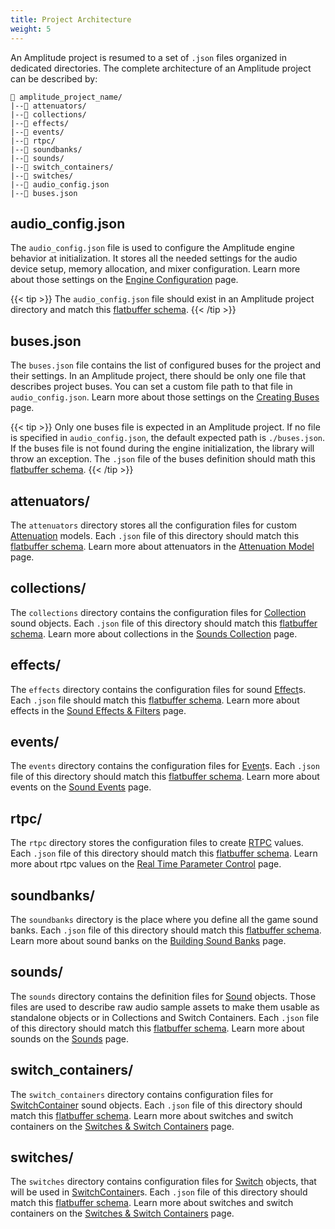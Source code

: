 ```yaml
---
title: Project Architecture
weight: 5
---
```


An Amplitude project is resumed to a set of `.json` files organized in dedicated directories. The complete architecture of an Amplitude project can be described by:

```text
📁 amplitude_project_name/
|--📁 attenuators/
|--📁 collections/
|--📁 effects/
|--📁 events/
|--📁 rtpc/
|--📁 soundbanks/
|--📁 sounds/
|--📁 switch_containers/
|--📁 switches/
|--📄 audio_config.json
|--📄 buses.json
```

## audio_config.json

The `audio_config.json` file is used to configure the Amplitude engine behavior at initialization. It stores all the needed settings for the audio device setup, memory allocation, and mixer configuration. Learn more about those settings on the [Engine Configuration](../engine-config) page.

{{< tip >}}
The `audio_config.json` file should exist in an Amplitude project directory and match this [flatbuffer schema](https://github.com/SparkyStudios/AmplitudeAudioSDK/blob/main/schemas/engine_config_definition.fbs).
{{< /tip >}}

## buses.json

The `buses.json` file contains the list of configured buses for the project and their settings. In an Amplitude project, there should be only one file that describes project buses. You can set a custom file path to that file in `audio_config.json`. Learn more about those settings on the [Creating Buses](../creating-buses) page.

{{< tip >}}
Only one buses file is expected in an Amplitude project. If no file is specified in `audio_config.json`, the default expected path is `./buses.json`. If the buses file is not found during the engine initialization, the library will throw an exception. The `.json` file of the buses definition should math this [flatbuffer schema](https://github.com/SparkyStudios/AmplitudeAudioSDK/blob/main/schemas/buses_definition.fbs).
{{< /tip >}}

## attenuators/

The `attenuators` directory stores all the configuration files for custom [Attenuation] models. Each `.json` file of this directory should match this [flatbuffer schema](https://github.com/SparkyStudios/AmplitudeAudioSDK/blob/main/schemas/attenuation_definition.fbs). Learn more about attenuators in the [Attenuation Model](../attenuation-model) page.

## collections/

The `collections` directory contains the configuration files for [Collection] sound objects. Each `.json` file of this directory should match this [flatbuffer schema](https://github.com/SparkyStudios/AmplitudeAudioSDK/blob/main/schemas/collection_definition.fbs). Learn more about collections in the [Sounds Collection](../sounds-collection) page.

## effects/

The `effects` directory contains the configuration files for sound [Effect]s. Each `.json` file should match this [flatbuffer schema](https://github.com/SparkyStudios/AmplitudeAudioSDK/blob/main/schemas/effect_definition.fbs). Learn more about effects in the [Sound Effects & Filters](../sound-effects) page.

## events/

The `events` directory contains the configuration files for [Event]s. Each `.json` file of this directory should match this [flatbuffer schema](https://github.com/SparkyStudios/AmplitudeAudioSDK/blob/main/schemas/event_definition.fbs). Learn more about events on the [Sound Events](../sound-events) page.

## rtpc/

The `rtpc` directory stores the configuration files to create [RTPC] values. Each `.json` file of this directory should match this [flatbuffer schema](https://github.com/SparkyStudios/AmplitudeAudioSDK/blob/main/schemas/rtpc_definition.fbs). Learn more about rtpc values on the [Real Time Parameter Control](../rtpc) page.

## soundbanks/

The `soundbanks` directory is the place where you define all the game sound banks. Each `.json` file of this directory should match this [flatbuffer schema](https://github.com/SparkyStudios/AmplitudeAudioSDK/blob/main/schemas/sound_bank_definition.fbs). Learn more about sound banks on the [Building Sound Banks](../build-sound-bank) page.

## sounds/

The `sounds` directory contains the definition files for [Sound] objects. Those files are used to describe raw audio sample assets to make them usable as standalone objects or in Collections and Switch Containers. Each `.json` file of this directory should match this [flatbuffer schema](https://github.com/SparkyStudios/AmplitudeAudioSDK/blob/main/schemas/sound_definition.fbs). Learn more about sounds on the [Sounds](../sounds) page.

## switch_containers/

The `switch_containers` directory contains configuration files for [SwitchContainer] sound objects. Each `.json` file of this directory should match this [flatbuffer schema](https://github.com/SparkyStudios/AmplitudeAudioSDK/blob/main/schemas/switch_container_definition.fbs). Learn more about switches and switch containers on the [Switches & Switch Containers](../switches-and-switch-containers) page.

## switches/

The `switches` directory contains configuration files for [Switch] objects, that will be used in [SwitchContainer]s. Each `.json` file of this directory should match this [flatbuffer schema](https://github.com/SparkyStudios/AmplitudeAudioSDK/blob/main/schemas/switch_definition.fbs). Learn more about switches and switch containers on the [Switches & Switch Containers](../switches-and-switch-containers) page.

[Attenuation]: ../../api/Sound/Attenuation
[Collection]: ../../api/Sound/Collection
[Effect]: ../../api/Sound/Effect
[Event]: ../../api/Sound/Event
[RTPC]: ../../api/Sound/RTPC
[Sound]: ../../api/Sound/Sound
[SwitchContainer]: ../../api/Sound/SwitchContainer
[Switch]: ../../api/Sound/Switch
